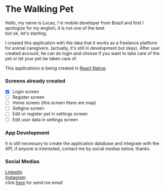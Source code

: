 # The Walking Pet

Hello, my name is Lucas, i'm mobile developer from Brazil and first I apologize for my english, it is not one of the best  
but ok, let's starting.
  
I created this application with the idea that it works as a freelance platform for animal caregivers. (actually, it's still in development but okay). After user created account, he can do login and choose if you want to take care of the pet or let your pet be taken care of.  

This applications is being created in [React Native](https://github.com/facebook/react-native). 

### Screens already created
- [x] Login screen
- [ ] Register screen
- [ ] Home screen (this screen there are map)
- [ ] Settgins screen
- [ ] Edit or register pet in settings screen
- [ ] Edit user data in settings screen

### App Development

It is still necessary to create the application database and integrate with the API, if anyone is interested, contact me by social medias below, thanks.

### Social Medias

[Linkedin](https://www.linkedin.com/in/lucasnascimento7170/)  
[Instagram](https://www.instagram.com/luscas.nasc/)  
click [here](lucasjoao85@gmail.com) for send me email



